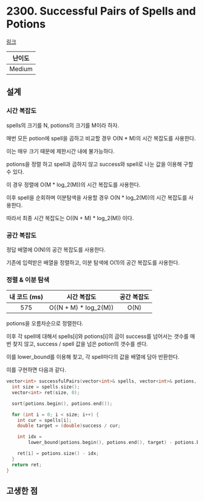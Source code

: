 # 2300. Successful Pairs of Spells and Potions

[링크](https://leetcode.com/problems/successful-pairs-of-spells-and-potions/)

| 난이도 |
| :----: |
| Medium |

## 설계

### 시간 복잡도

spells의 크기를 N, potions의 크기를 M이라 하자.

매번 모든 potion에 spell을 곱하고 비교할 경우 O(N \* M)의 시간 복잡도를 사용한다.

이는 매우 크기 때문에 제한시간 내에 불가능하다.

potions을 정렬 하고 spell과 곱하지 않고 success와 spell로 나눈 값을 이용해 구할 수 있다.

이 경우 정렬에 O(M \* log_2(M))의 시간 복잡도를 사용한다.

이후 spell을 순회하며 이분탐색을 사용할 경우 O(N \* log_2(M))의 시간 복잡도를 사용한다.

따라서 최종 시간 복잡도는 O((N + M) \* log_2(M)) 이다.

### 공간 복잡도

정답 배열에 O(N)의 공간 복잡도를 사용한다.

기존에 입력받은 배열을 정렬하고, 이분 탐색에 O(1)의 공간 복잡도를 사용한다.

### 정렬 & 이분 탐색

| 내 코드 (ms) |      시간 복잡도       | 공간 복잡도 |
| :----------: | :--------------------: | :---------: |
|     575      | O((N + M) \* log_2(M)) |    O(N)     |

potions을 오름차순으로 정렬한다.

이후 각 spell에 대해서 spells[i]와 potions[i]의 곱이 success를 넘어서는 갯수를 매번 찾지 않고, success / spell 값을 넘은 potion의 갯수를 센다.

이를 lower_bound를 이용해 찾고, 각 spell마다의 값을 배열에 담아 반환한다.

이를 구현하면 다음과 같다.

```cpp
vector<int> successfulPairs(vector<int>& spells, vector<int>& potions, long long success) {
  int size = spells.size();
  vector<int> ret(size, 0);

  sort(potions.begin(), potions.end());

  for (int i = 0; i < size; i++) {
    int cur = spells[i];
    double target = (double)success / cur;

    int idx =
        lower_bound(potions.begin(), potions.end(), target) - potions.begin();

    ret[i] = potions.size() - idx;
  }
  return ret;
}
```

## 고생한 점

